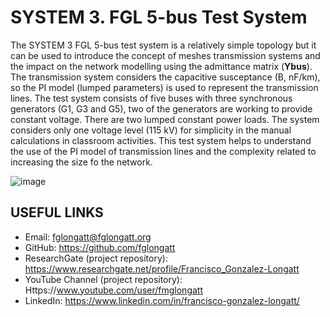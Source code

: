 # SYSTEM 3.	FGL 5-bus Test System
The SYSTEM 3 FGL 5-bus test system is a relatively simple topology but it can be used to introduce the concept of meshes transmission systems and the impact on the network modelling using the admittance matrix (**Ybus**). The transmission system considers the capacitive susceptance (B, nF/km), so the PI model (lumped parameters) is used to represent the transmission lines.
The test system consists of five buses with three synchronous generators (G1, G3 and G5), two of the generators are working to provide constant voltage. There are two lumped constant power loads. The system considers only one voltage level (115 kV) for simplicity in the manual calculations in classroom activities.
This test system helps to understand the use of the PI model of transmission lines and the complexity related to increasing the size fo the network. 

![image](https://github.com/fglongatt/FGL_Test_Systems/assets/16779213/72d1a782-c930-4143-840f-ec5e089d49fd)


## USEFUL LINKS
- Email: fglongatt@fglongatt.org
- GitHub: https://github.com/fglongatt 
- ResearchGate (project repository): https://www.researchgate.net/profile/Francisco_Gonzalez-Longatt 
- YouTube Channel (project repository): Https://www.youtube.com/user/fmglongatt
- LinkedIn: https://www.linkedin.com/in/francisco-gonzalez-longatt/
